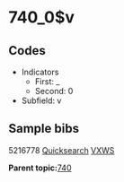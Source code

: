 # 740\_0$v

## Codes

-   Indicators
    -   First: \_
    -   Second: 0
-   Subfield: v

## Sample bibs

5216778 [Quicksearch](https://search.library.yale.edu/catalog/5216778) [VXWS](http://prodorbis.library.yale.edu:7014/vxws/GetHoldingsService?bibId=5216778)

**Parent topic:**[740](../../tags/740/740.md)

